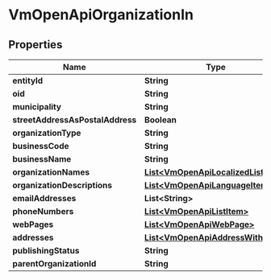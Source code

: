 
# VmOpenApiOrganizationIn

## Properties
Name | Type | Description | Notes
------------ | ------------- | ------------- | -------------
**entityId** | **String** |  |  [optional]
**oid** | **String** |  |  [optional]
**municipality** | **String** |  |  [optional]
**streetAddressAsPostalAddress** | **Boolean** |  |  [optional]
**organizationType** | **String** |  | 
**businessCode** | **String** |  |  [optional]
**businessName** | **String** |  |  [optional]
**organizationNames** | [**List&lt;VmOpenApiLocalizedListItem&gt;**](VmOpenApiLocalizedListItem.md) |  | 
**organizationDescriptions** | [**List&lt;VmOpenApiLanguageItem&gt;**](VmOpenApiLanguageItem.md) |  |  [optional]
**emailAddresses** | **List&lt;String&gt;** |  |  [optional]
**phoneNumbers** | [**List&lt;VmOpenApiListItem&gt;**](VmOpenApiListItem.md) |  |  [optional]
**webPages** | [**List&lt;VmOpenApiWebPage&gt;**](VmOpenApiWebPage.md) |  |  [optional]
**addresses** | [**List&lt;VmOpenApiAddressWithType&gt;**](VmOpenApiAddressWithType.md) |  |  [optional]
**publishingStatus** | **String** |  | 
**parentOrganizationId** | **String** |  |  [optional]



